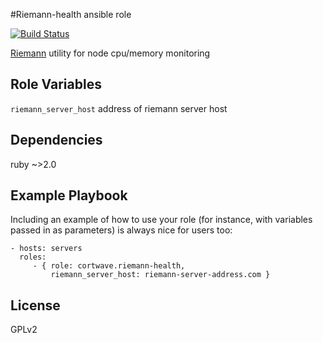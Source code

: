 #Riemann-health ansible role

[![Build Status](https://travis-ci.org/cortwave/riemann-health.svg?branch=master)](https://travis-ci.org/cortwave/riemann-health)

[Riemann](http://riemann.io) utility for node cpu/memory monitoring

Role Variables
--------------

`riemann_server_host` address of riemann server host

Dependencies
----------------

ruby ~>2.0

Example Playbook
----------------

Including an example of how to use your role (for instance, with variables passed in as parameters) is always nice for users too:

    - hosts: servers
      roles:
         - { role: cortwave.riemann-health, 
             riemann_server_host: riemann-server-address.com }

License
-------

GPLv2
